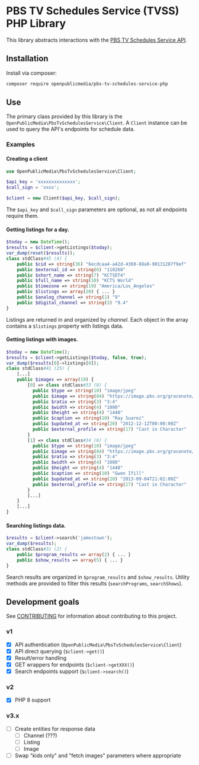 # PBS TV Schedules Service (TVSS) PHP Library

This library abstracts interactions with the
[PBS TV Schedules Service API](https://docs.pbs.org/display/tvsapi).

## Installation

Install via composer:

```bash
composer require openpublicmedia/pbs-tv-schedules-service-php
```

## Use

The primary class provided by this library is the
`OpenPublicMedia\PbsTvSchedulesService\Client`. A `Client` instance can be used
to query the API's endpoints for schedule data.

### Examples

#### Creating a client

```php
use OpenPublicMedia\PbsTvSchedulesService\Client;

$api_key = 'xxxxxxxxxxxxxx';
$call_sign = 'xxxx';

$client = new Client($api_key, $call_sign);
```

The `$api_key` and `$call_sign` parameters are optional, as not all endpoints
require them.

#### Getting listings for a day.

```php
$today = new DateTime();
$results = $client->getListings($today);
var_dump(reset($results));
class stdClass#45 (4) {
    public $cid => string(36) "6ecdcaa4-a42d-4360-88a0-90131287f9ef"
    public $external_id => string(6) "110268"
    public $short_name => string(7) "KCTSDT4"
    public $full_name => string(10) "KCTS World"
    public $timezone => string(19) "America/Los_Angeles"
    public $listings => array(20) { ... }
    public $analog_channel => string(1) "9"
    public $digital_channel => string(3) "9.4"
}
```

Listings are returned in and organized by _channel_. Each object in the array
contains a `$listings` property with listings data.

#### Getting listings with images.

```php
$today = new DateTime();
$results = $client->getListings($today, false, true);
var_dump($results[0]->listings[0]);
class stdClass#41 (25) {
    [...]
    public $images => array(19) {
        [0] => class stdClass#33 (8) {
          public $type => string(10) "image/jpeg"
          public $image => string(84) "https://image.pbs.org/gracenote/pbsd.tmsimg.com/assets/p7879062_n183662_cc_v9_aa.jpg"
          public $ratio => string(3) "3:4"
          public $width => string(4) "1080"
          public $height => string(4) "1440"
          public $caption => string(10) "Ray Suarez"
          public $updated_at => string(20) "2012-12-12T00:00:00Z"
          public $external_profile => string(17) "Cast in Character"
        }
        [1] => class stdClass#34 (8) {
          public $type => string(10) "image/jpeg"
          public $image => string(84) "https://image.pbs.org/gracenote/pbsd.tmsimg.com/assets/p7879062_n191589_cc_v9_ab.jpg"
          public $ratio => string(3) "3:4"
          public $width => string(4) "1080"
          public $height => string(4) "1440"
          public $caption => string(10) "Gwen Ifill"
          public $updated_at => string(20) "2013-09-04T21:02:00Z"
          public $external_profile => string(17) "Cast in Character"
        }
        [...]
    }
    [...]
}
```

#### Searching listings data.

```php
$results = $client->search('jamestown');
var_dump($results);
class stdClass#31 (2) {
    public $program_results => array(2) { ... }
    public $show_results => array(5) { ... }
}
```

Search results are organized in `$program_results` and `$show_results`. Utility
methods are provided to filter this results (`searchPrograms`, `searchShows`).

## Development goals

See [CONTRIBUTING](CONTRIBUTING.md) for information about contributing to
this project.

### v1

 - [x] API authentication (`OpenPublicMedia\PbsTvSchedulesService\Client`)
 - [x] API direct querying (`$client->get()`)
 - [x] Result/error handling
 - [x] GET wrappers for endpoints (`$client->getXXX()`)
 - [x] Search endpoints support  (`$client->search()`)

### v2

- [x] PHP 8 support

### v3.x

 - [ ] Create entities for response data
   - [ ] Channel (???)
   - [ ] Listing
   - [ ] Image
 - [ ] Swap "kids only" and "fetch images" parameters where appropriate
